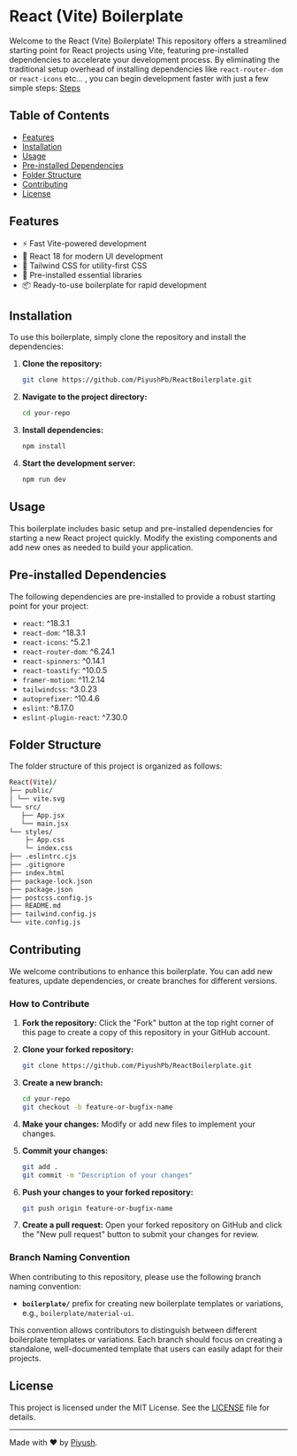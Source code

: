 # React (Vite) Boilerplate

Welcome to the React (Vite) Boilerplate! This repository offers a streamlined starting point for React projects using Vite, featuring pre-installed dependencies to accelerate your development process. By eliminating the traditional setup overhead of installing dependencies like `react-router-dom` or `react-icons` etc... , you can begin development faster with just a few simple steps: [Steps](#installation)

## Table of Contents

- [Features](#features)
- [Installation](#installation)
- [Usage](#usage)
- [Pre-installed Dependencies](#pre-installed-dependencies)
- [Folder Structure](#folder-structure)
- [Contributing](#contributing)
- [License](#license)

## Features

- ⚡️ Fast Vite-powered development
- 🚀 React 18 for modern UI development
- 🎨 Tailwind CSS for utility-first CSS
- 🏃 Pre-installed essential libraries
- 📦 Ready-to-use boilerplate for rapid development

## Installation

To use this boilerplate, simply clone the repository and install the dependencies:

1. **Clone the repository:**
    ```bash
    git clone https://github.com/PiyushPb/ReactBoilerplate.git
    ```

2. **Navigate to the project directory:**
    ```bash
    cd your-repo
    ```

3. **Install dependencies:**
    ```bash
    npm install
    ```

4. **Start the development server:**
    ```bash
    npm run dev
    ```

## Usage

This boilerplate includes basic setup and pre-installed dependencies for starting a new React project quickly. Modify the existing components and add new ones as needed to build your application.

## Pre-installed Dependencies

The following dependencies are pre-installed to provide a robust starting point for your project:

- `react`: ^18.3.1
- `react-dom`: ^18.3.1
- `react-icons`: ^5.2.1
- `react-router-dom`: ^6.24.1
- `react-spinners`: ^0.14.1
- `react-toastify`: ^10.0.5
- `framer-motion`: ^11.2.14
- `tailwindcss`: ^3.0.23
- `autoprefixer`: ^10.4.6
- `eslint`: ^8.17.0
- `eslint-plugin-react`: ^7.30.0

## Folder Structure

The folder structure of this project is organized as follows:
```bash
React(Vite)/
├── public/
│ └── vite.svg
└── src/
   ├── App.jsx
   └── main.jsx
└── styles/
    ├─ App.css
    └─ index.css
├── .eslintrc.cjs
├── .gitignore
├── index.html
├── package-lock.json
├── package.json
├── postcss.config.js
├── README.md
├── tailwind.config.js
└── vite.config.js
```
## Contributing

We welcome contributions to enhance this boilerplate. You can add new features, update dependencies, or create branches for different versions.

### How to Contribute

1. **Fork the repository:**
    Click the "Fork" button at the top right corner of this page to create a copy of this repository in your GitHub account.

2. **Clone your forked repository:**
    ```bash
    git clone https://github.com/PiyushPb/ReactBoilerplate.git
    ```

3. **Create a new branch:**
    ```bash
    cd your-repo
    git checkout -b feature-or-bugfix-name
    ```

4. **Make your changes:**
    Modify or add new files to implement your changes.

5. **Commit your changes:**
    ```bash
    git add .
    git commit -m "Description of your changes"
    ```

6. **Push your changes to your forked repository:**
    ```bash
    git push origin feature-or-bugfix-name
    ```

7. **Create a pull request:**
    Open your forked repository on GitHub and click the "New pull request" button to submit your changes for review.

### Branch Naming Convention

When contributing to this repository, please use the following branch naming convention:

- **`boilerplate/`** prefix for creating new boilerplate templates or variations, e.g., `boilerplate/material-ui`.

This convention allows contributors to distinguish between different boilerplate templates or variations. Each branch should focus on creating a standalone, well-documented template that users can easily adapt for their projects.

## License

This project is licensed under the MIT License. See the [LICENSE](LICENSE) file for details.

---

Made with ❤️ by [Piyush](https://piyushis.online).


